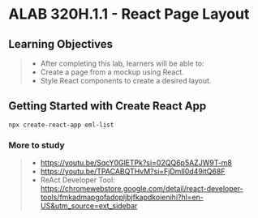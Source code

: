 # ALAB 320H.1.1 - React Page Layout
> 

## Learning Objectives
> - After completing this lab, learners will be able to:
> - Create a page from a mockup using React.
> - Style React components to create a desired layout.

## Getting Started with Create React App
```
npx create-react-app eml-list
```

### More to study 
> - https://youtu.be/SqcY0GlETPk?si=02QQ6p5AZJW9T-m8
> - https://youtu.be/TPACABQTHvM?si=FjDmIl0d49itQ68F
> - ReAct Developer Tool: https://chromewebstore.google.com/detail/react-developer-tools/fmkadmapgofadopljbjfkapdkoienihi?hl=en-US&utm_source=ext_sidebar